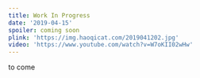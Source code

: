 ```yaml
---
title: Work In Progress
date: '2019-04-15'
spoiler: coming soon
plink: 'https://img.haoqicat.com/2019041202.jpg'
video: 'https://www.youtube.com/watch?v=W7oKII02wHw'
---
```



to come
